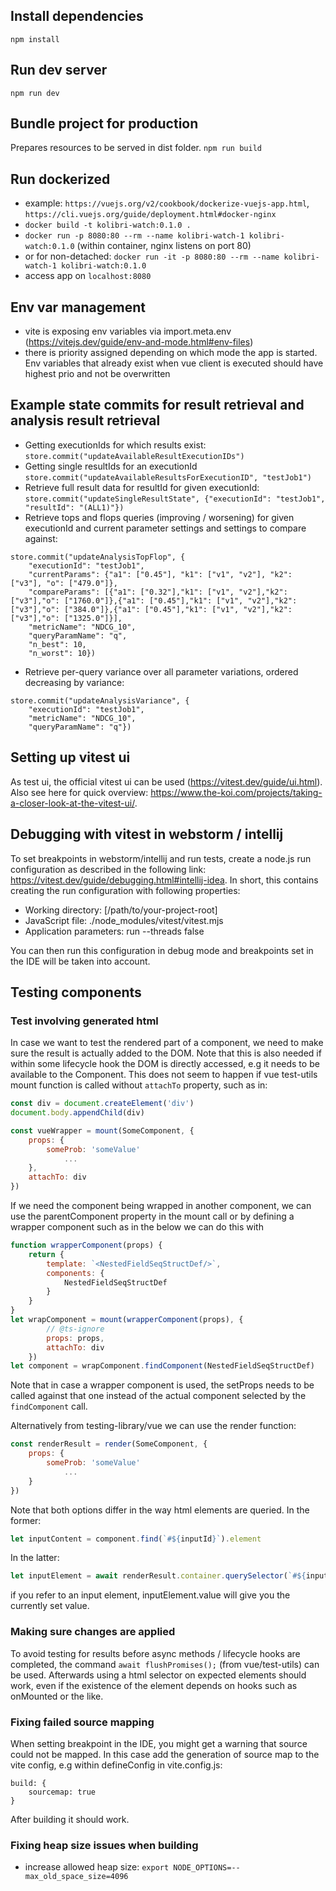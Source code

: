 ## Install dependencies
```npm install```

## Run dev server
```npm run dev```

## Bundle project for production
Prepares resources to be served in dist folder.
```npm run build```

## Run dockerized
- example: ```https://vuejs.org/v2/cookbook/dockerize-vuejs-app.html```, ```https://cli.vuejs.org/guide/deployment.html#docker-nginx```
- ```docker build -t kolibri-watch:0.1.0 .```
- ```docker run -p 8080:80 --rm --name kolibri-watch-1 kolibri-watch:0.1.0``` (within container, nginx listens on port 80)
- or for non-detached: ```docker run -it -p 8080:80 --rm --name kolibri-watch-1 kolibri-watch:0.1.0```
- access app on ```localhost:8080```

## Env var management
- vite is exposing env variables via import.meta.env (https://vitejs.dev/guide/env-and-mode.html#env-files)
- there is priority assigned depending on which mode the app is started. Env variables that already exist when
vue client is executed should have highest prio and not be overwritten

## Example state commits for result retrieval and analysis result retrieval
- Getting executionIds for which results exist: 
```store.commit("updateAvailableResultExecutionIDs")```
- Getting single resultIds for an executionId
```store.commit("updateAvailableResultsForExecutionID", "testJob1")```
- Retrieve full result data for resultId for given executionId:
```store.commit("updateSingleResultState", {"executionId": "testJob1", "resultId": "(ALL1)"})```
- Retrieve tops and flops queries (improving / worsening) for given executionId and current parameter settings and 
settings to compare against:
```
store.commit("updateAnalysisTopFlop", {
    "executionId": "testJob1",
    "currentParams": {"a1": ["0.45"], "k1": ["v1", "v2"], "k2": ["v3"], "o": ["479.0"]},
    "compareParams": [{"a1": ["0.32"],"k1": ["v1", "v2"],"k2": ["v3"],"o": ["1760.0"]},{"a1": ["0.45"],"k1": ["v1", "v2"],"k2": ["v3"],"o": ["384.0"]},{"a1": ["0.45"],"k1": ["v1", "v2"],"k2": ["v3"],"o": ["1325.0"]}],
    "metricName": "NDCG_10",
    "queryParamName": "q",
    "n_best": 10,
    "n_worst": 10})
```
- Retrieve per-query variance over all parameter variations, ordered decreasing by variance:
```
store.commit("updateAnalysisVariance", {
    "executionId": "testJob1",
    "metricName": "NDCG_10",
    "queryParamName": "q"})
```


## Setting up vitest ui
As test ui, the official vitest ui can be used (https://vitest.dev/guide/ui.html).
Also see here for quick overview: https://www.the-koi.com/projects/taking-a-closer-look-at-the-vitest-ui/.

## Debugging with vitest in webstorm / intellij
To set breakpoints in webstorm/intellij and run tests, create a node.js 
run configuration as described in the following link:
https://vitest.dev/guide/debugging.html#intellij-idea.
In short, this contains creating the run configuration with following 
properties:
- Working directory: [/path/to/your-project-root]
- JavaScript file: ./node_modules/vitest/vitest.mjs
- Application parameters: run --threads false

You can then run this configuration in debug mode and breakpoints set in the 
IDE will be taken into account.

## Testing components

### Test involving generated html
In case we want to test the rendered part of a component, we need to make sure
the result is actually added to the DOM. 
Note that this is also needed if within some lifecycle hook the DOM
is directly accessed, e.g it needs to be available to the Component.
This does not seem to happen if 
vue test-utils mount function is called without ```attachTo``` property, such as in:
```javascript
const div = document.createElement('div')
document.body.appendChild(div)

const vueWrapper = mount(SomeComponent, {
    props: {
        someProb: 'someValue'
            ...
    },
    attachTo: div
})
```

If we need the component being wrapped in another component,
we can use the parentComponent property in the mount call or 
by defining a wrapper component such as in the below
we can do this with
```javascript
function wrapperComponent(props) {
    return {
        template: `<NestedFieldSeqStructDef/>`,
        components: {
            NestedFieldSeqStructDef
        }
    }
}
let wrapComponent = mount(wrapperComponent(props), {
        // @ts-ignore
        props: props,
        attachTo: div
    })
let component = wrapComponent.findComponent(NestedFieldSeqStructDef)
```

Note that in case a wrapper component is used, the setProps needs to
be called against that one instead of the actual component
selected by the ```findComponent``` call.


Alternatively from testing-library/vue we can use the render function:
```javascript
const renderResult = render(SomeComponent, {
    props: {
        someProb: 'someValue'
            ...
    }
})
```

Note that both options differ in the way html elements are queried.
In the former:
```javascript
let inputContent = component.find(`#${inputId}`).element
```

In the latter: 
```javascript
let inputElement = await renderResult.container.querySelector(`#${inputId}`)
```
if you refer to an input element, inputElement.value will give you the currently
set value.


### Making sure changes are applied

To avoid testing for results before async methods / lifecycle hooks are 
completed, the command ```await flushPromises();``` (from vue/test-utils) can be used.
Afterwards using a html selector on expected elements should work, even
if the existence of the element depends on hooks such as onMounted or the like.

### Fixing failed source mapping
When setting breakpoint in the IDE, you might get a warning that source could not be mapped.
In this case add the generation of source map to the vite config, e.g within defineConfig in vite.config.js:
```
build: {
    sourcemap: true
}
```
After building it should work.

### Fixing heap size issues when building
- increase allowed heap size: ```export NODE_OPTIONS=--max_old_space_size=4096```